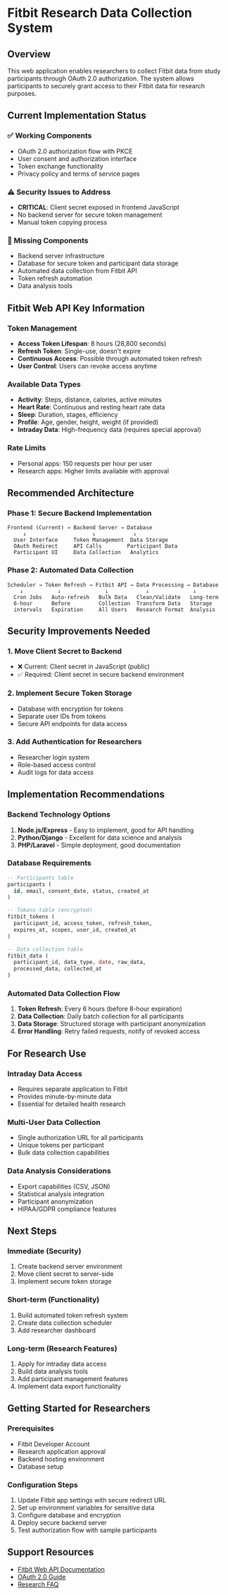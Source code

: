 # Fitbit Research Data Collection System

## Overview
This web application enables researchers to collect Fitbit data from study participants through OAuth 2.0 authorization. The system allows participants to securely grant access to their Fitbit data for research purposes.

## Current Implementation Status

### ✅ Working Components
- OAuth 2.0 authorization flow with PKCE
- User consent and authorization interface
- Token exchange functionality
- Privacy policy and terms of service pages

### ⚠️ Security Issues to Address
- **CRITICAL**: Client secret exposed in frontend JavaScript
- No backend server for secure token management
- Manual token copying process

### 🔧 Missing Components
- Backend server infrastructure
- Database for secure token and participant data storage
- Automated data collection from Fitbit API
- Token refresh automation
- Data analysis tools

## Fitbit Web API Key Information

### Token Management
- **Access Token Lifespan**: 8 hours (28,800 seconds)
- **Refresh Token**: Single-use, doesn't expire
- **Continuous Access**: Possible through automated token refresh
- **User Control**: Users can revoke access anytime

### Available Data Types
- **Activity**: Steps, distance, calories, active minutes
- **Heart Rate**: Continuous and resting heart rate data
- **Sleep**: Duration, stages, efficiency
- **Profile**: Age, gender, height, weight (if provided)
- **Intraday Data**: High-frequency data (requires special approval)

### Rate Limits
- Personal apps: 150 requests per hour per user
- Research apps: Higher limits available with approval

## Recommended Architecture

### Phase 1: Secure Backend Implementation
```
Frontend (Current) → Backend Server → Database
     ↓                     ↓            ↓
  User Interface     Token Management  Data Storage
  OAuth Redirect     API Calls        Participant Data
  Participant UI     Data Collection   Analytics
```

### Phase 2: Automated Data Collection
```
Scheduler → Token Refresh → Fitbit API → Data Processing → Database
    ↓           ↓              ↓            ↓              ↓
  Cron Jobs   Auto-refresh   Bulk Data   Clean/Validate   Long-term
  6-hour      Before         Collection  Transform Data   Storage
  intervals   Expiration     All Users   Research Format  Analysis
```

## Security Improvements Needed

### 1. Move Client Secret to Backend
- ❌ Current: Client secret in JavaScript (public)
- ✅ Required: Client secret in secure backend environment

### 2. Implement Secure Token Storage
- Database with encryption for tokens
- Separate user IDs from tokens
- Secure API endpoints for data access

### 3. Add Authentication for Researchers
- Researcher login system
- Role-based access control
- Audit logs for data access

## Implementation Recommendations

### Backend Technology Options
1. **Node.js/Express** - Easy to implement, good for API handling
2. **Python/Django** - Excellent for data science and analysis
3. **PHP/Laravel** - Simple deployment, good documentation

### Database Requirements
```sql
-- Participants table
participants (
  id, email, consent_date, status, created_at
)

-- Tokens table (encrypted)
fitbit_tokens (
  participant_id, access_token, refresh_token, 
  expires_at, scopes, user_id, created_at
)

-- Data collection table
fitbit_data (
  participant_id, data_type, date, raw_data, 
  processed_data, collected_at
)
```

### Automated Data Collection Flow
1. **Token Refresh**: Every 6 hours (before 8-hour expiration)
2. **Data Collection**: Daily batch collection for all participants
3. **Data Storage**: Structured storage with participant anonymization
4. **Error Handling**: Retry failed requests, notify of revoked access

## For Research Use

### Intraday Data Access
- Requires separate application to Fitbit
- Provides minute-by-minute data
- Essential for detailed health research

### Multi-User Data Collection
- Single authorization URL for all participants
- Unique tokens per participant
- Bulk data collection capabilities

### Data Analysis Considerations
- Export capabilities (CSV, JSON)
- Statistical analysis integration
- Participant anonymization
- HIPAA/GDPR compliance features

## Next Steps

### Immediate (Security)
1. Create backend server environment
2. Move client secret to server-side
3. Implement secure token storage

### Short-term (Functionality)
1. Build automated token refresh system
2. Create data collection scheduler
3. Add researcher dashboard

### Long-term (Research Features)
1. Apply for intraday data access
2. Build data analysis tools
3. Add participant management features
4. Implement data export functionality

## Getting Started for Researchers

### Prerequisites
- Fitbit Developer Account
- Research application approval
- Backend hosting environment
- Database setup

### Configuration Steps
1. Update Fitbit app settings with secure redirect URL
2. Set up environment variables for sensitive data
3. Configure database and encryption
4. Deploy secure backend server
5. Test authorization flow with sample participants

## Support Resources
- [Fitbit Web API Documentation](https://dev.fitbit.com/build/reference/web-api/)
- [OAuth 2.0 Guide](https://dev.fitbit.com/build/reference/web-api/developer-guide/authorization/)
- [Research FAQ](https://enterprise.fitbit.com/researchers/faqs/)